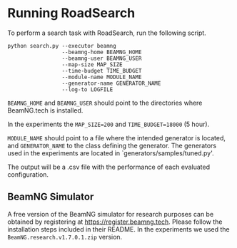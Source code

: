 # Running RoadSearch

To perform a search task with RoadSearch, run the following script. 

```
python search.py --executor beamng 
                 --beamng-home BEAMNG_HOME 
                 --beamng-user BEAMNG_USER 
                 --map-size MAP_SIZE
                 --time-budget TIME_BUDGET
                 --module-name MODULE_NAME 
                 --generator-name GENERATOR_NAME
                 --log-to LOGFILE
```

`BEAMNG_HOME` and `BEAMNG_USER` should point to the directories where BeamNG.tech is installed.

In the experiments the `MAP_SIZE=200` and `TIME_BUDGET=18000` (5 hour).

`MODULE_NAME` should point to a file where the intended generator is located, and `GENERATOR_NAME` to the class defining the generator. 
The generators used in the experiments are located in `generators/samples/tuned.py'. 

The output will be a .csv file with the performance of each evaluated configuration. 

## BeamNG Simulator

A free version of the BeamNG simulator for research purposes can be obtained by registering at https://register.beamng.tech.
Please follow the installation steps included in their README. In the experiments we used the `BeamNG.research.v1.7.0.1.zip` version.

